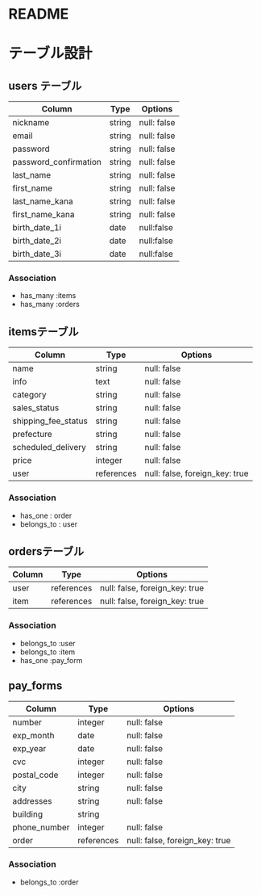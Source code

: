 # README
# テーブル設計

## users テーブル

| Column                | Type   | Options     |
|-----------------------|--------|-------------|
| nickname              | string | null: false |
| email                 | string | null: false |
| password              | string | null: false |
| password_confirmation | string | null: false |
| last_name             | string | null: false |
| first_name            | string | null: false |
| last_name_kana        | string | null: false |
| first_name_kana       | string | null: false |
| birth_date_1i         | date   | null:false  |
| birth_date_2i         | date   | null:false  |
| birth_date_3i         | date   | null:false  |
### Association

- has_many :items
- has_many :orders

## itemsテーブル

| Column              | Type       | Options                        |
|---------------------|------------|--------------------------------|
| name                | string     | null: false                    |
| info                | text       | null: false                    |
| category            | string     | null: false                    |
| sales_status        | string     | null: false                    |
| shipping_fee_status | string     | null: false                    |
| prefecture          | string     | null: false                    |
| scheduled_delivery  | string     | null: false                    |
| price               | integer    | null: false                    |
| user                | references | null: false, foreign_key: true |

### Association

- has_one    : order
- belongs_to : user

## ordersテーブル

| Column   | Type       | Options                        |
|----------|------------|--------------------------------|
| user     | references | null: false, foreign_key: true |
| item     | references | null: false, foreign_key: true |

### Association
- belongs_to :user
- belongs_to :item
- has_one    :pay_form

## pay_forms

|Column        |Type        |Options                         |
|--------------|------------|--------------------------------|
| number       | integer    | null: false                    |
| exp_month    | date       | null: false                    |
| exp_year     | date       | null: false                    |
| cvc          | integer    | null: false                    |
| postal_code  | integer    | null: false                    |
| city         | string     | null: false                    | 
| addresses    | string     | null: false                    |
| building     | string     |                                |
| phone_number | integer    | null: false                    |
| order        | references | null: false, foreign_key: true |

### Association
- belongs_to :order

